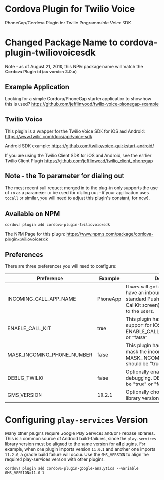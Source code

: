 # Cordova Plugin for Twilio Voice
PhoneGap/Cordova Plugin for Twilio Programmable Voice SDK

# Changed Package Name to cordova-plugin-twiliovoicesdk
Note - as of August 21, 2018, this NPM package name will match the Cordova Plugin id (as version 3.0.x)

## Example Application
Looking for a simple Cordova/PhoneGap starter application to show how this is used?
https://github.com/jefflinwood/twilio-voice-phonegap-example

## Twilio Voice
This plugin is a wrapper for the Twilio Voice SDK for iOS and Android:
https://www.twilio.com/docs/api/voice-sdk

Android SDK example:
https://github.com/twilio/voice-quickstart-android/

If you are using the Twilio Client SDK for iOS and Android, see the earlier Twilio Client Plugin
https://github.com/jefflinwood/twilio_client_phonegap

## Note - the To parameter for dialing out

The most recent pull request merged in to the plug-in only supports the use of `To` as a parameter to be used for dialing out - if your application uses `tocall` or similar, you will need to adjust this plugin's constant, for now).

## Available on NPM

```
cordova plugin add cordova-plugin-twiliovoicesdk
```

The NPM Page for this plugin: https://www.npmjs.com/package/cordova-plugin-twiliovoicesdk

## Preferences

There are three preferences you will need to configure:

Preference | Example | Description
---------- | ------- | -----------
INCOMING_CALL_APP_NAME | PhoneApp | Users will get a notification that they have an inbound call (either a standard Push notification, or a CallKit screen) - this name is shown to the users.
ENABLE_CALL_KIT | true | This plugin has optional CallKit support for iOS 10 and above. ENABLE_CALL_KIT should be "true" or "false"
MASK_INCOMING_PHONE_NUMBER | false | This plugin has optional ability to mask the incoming phone number. MASK_INCOMING_PHONE_NUMBER should be "true" or "false"
DEBUG_TWILIO | false | Optionally enable twilio library debugging. DEBUG_TWILIO should be "true" or "false"
GMS_VERSION | 10.2.1 | Optionally choose `play-services` library version


# Configuring `play-services` Version

Many other plugins require Google Play Services and/or Firebase libraries. This is a common source of Android build-failures, since the `play-services` library version must be aligned to the same version for **all** plugins. For example, when one plugin imports version `11.0.1` and another one imports `11.2.0`, a gradle build failure will occur. Use the `GMS_VERSION` to align the required play-services version with other plugins.

```
cordova plugin add cordova-plugin-google-analytics --variable GMS_VERSION=11.0.1
```

